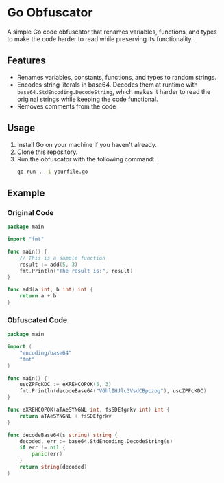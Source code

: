 # Go Obfuscator

A simple Go code obfuscator that renames variables, functions, and types to make the code harder to read while preserving its functionality.

## Features

- Renames variables, constants, functions, and types to random strings.
- Encodes string literals in base64. Decodes them at runtime with `base64.StdEncoding.DecodeString`, which makes it harder to read the original strings while keeping the code functional.
- Removes comments from the code

## Usage

1. Install Go on your machine if you haven't already.
2. Clone this repository.
3. Run the obfuscator with the following command:
   ```bash
   go run . -i yourfile.go
   ```

## Example

### Original Code

```go
package main

import "fmt"

func main() {
    // This is a sample function
    result := add(5, 3)
    fmt.Println("The result is:", result)
}

func add(a int, b int) int {
    return a + b
}
```

### Obfuscated Code

```go
package main

import (
    "encoding/base64"
    "fmt"
)

func main() {
    uscZPFcKDC := eXREHCOPOK(5, 3)
    fmt.Println(decodeBase64("VGhlIHJlc3VsdCBpczog"), uscZPFcKDC)
}

func eXREHCOPOK(aTAeSYNGNL int, fsSDEfgrkv int) int {
    return aTAeSYNGNL + fsSDEfgrkv
}

func decodeBase64(s string) string {
    decoded, err := base64.StdEncoding.DecodeString(s)
    if err != nil {
        panic(err)
    }
    return string(decoded)
}
```
